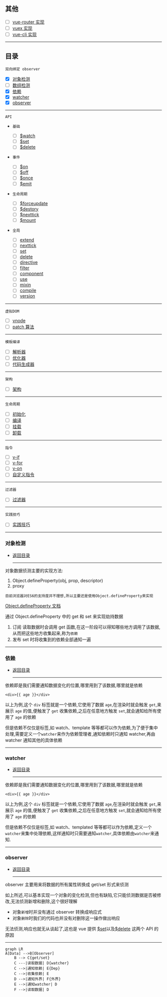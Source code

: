 ## 其他

- [ ] [vue-router 实现](https://)
- [ ] [vuex 实现](https://)
- [ ] [vue-cli 实现](https://)

<hr>

## 目录

`双向绑定 observer`

- [x] [对象检测](#对象检测)
- [ ] [数组检测](#)
- [x] [依赖](#依赖)
- [x] [watcher](#watcher)
- [x] [observer](#observer)

<hr>

`API`

- `基础`

  - [ ] [\$watch](#)
  - [ ] [\$set](#)
  - [ ] [\$delete](#)

- `事件`

  - [ ] [\$on](#)
  - [ ] [\$off](#)
  - [ ] [\$once](#)
  - [ ] [\$emit](#)

- `生命周期`

  - [ ] [\$forceupdate](#)
  - [ ] [\$destory](#)
  - [ ] [\$nexttick](#)
  - [ ] [\$mount](#)

- `全局`
  - [ ] [extend](#)
  - [ ] [nexttick](#)
  - [ ] [set](#)
  - [ ] [delete](#)
  - [ ] [directive](#)
  - [ ] [filter](#)
  - [ ] [component](#)
  - [ ] [use](#)
  - [ ] [mixin](#)
  - [ ] [compile](#)
  - [ ] [version](#)

<hr>

`虚拟DOM`

- [ ] [vnode](#)
- [ ] [patch 算法](#)

<hr>

`模板编译`

- [ ] [解析器](#)
- [ ] [优化器](#)
- [ ] [代码生成器](#)

<hr>

`架构`

- [ ] [架构](#)

<hr>

`生命周期`

- [ ] [初始化](#)
- [ ] [编译](#)
- [ ] [挂载](#)
- [ ] [卸载](#)

<hr>

`指令`

- [ ] [v-if](#)
- [ ] [v-for](#)
- [ ] [v-on](#)
- [ ] [自定义指令](#)

<hr>

`过滤器`

- [ ] [过滤器](#)

<hr>

`实践技巧`

- [ ] [实践技巧](#)

<hr>

### 对象检测

- [返回目录](#目录)

  <hr>

对象数据侦测主要的实现方法:

1. Object.defineProperty(obj, prop, descriptor)
2. proxy

`目前浏览器对ES6的支持度并不理想,所以主要还是使用Object.defineProperty来实现`

[Object.defineProperty 文档](https://developer.mozilla.org/zh-CN/docs/Web/JavaScript/Reference/Global_Objects/Object/defineProperty)

通过 Object.defineProperty 中的 get 和 set 来实现劫持数据

1. 订阅 读取数据时会调用 get 函数,在这一阶段可以得知哪些地方调用了该数据,从而把这些地方收集起来,称为`依赖`
2. 发布 set 时将收集到的依赖全部通知一遍

<hr>

### 依赖

- [返回目录](#目录)

  <hr>

依赖即是我们需要通知数据变化的位置,哪里用到了该数据,哪里就是依赖

```
<div>{{ age }}</div>
```

以上为例,这个 `div` 标签就是一个依赖,它使用了数据 `age`,在渲染时就会触发 `get`,来展示 `age` 的值,便触发了 `get` 收集依赖,之后在任意地方触发 `set`,就会通知给所有使用了 `age` 的依赖

但是依赖不仅仅是标签,如 watch、template 等等都可以作为依赖,为了便于集中处理,需要定义一个`watcher`来作为依赖管理者,通知依赖时只通知 watcher,再由 watcher 通知其他的具体依赖

<hr>

### watcher

- [返回目录](#目录)

  <hr>

依赖即是我们需要通知数据变化的位置,哪里用到了该数据,哪里就是依赖

```
<div>{{ age }}</div>
```

以上为例,这个 `div` 标签就是一个依赖,它使用了数据 `age`,在渲染时就会触发 `get`,来展示 `age` 的值,便触发了 `get` 收集依赖,之后在任意地方触发 `set`,就会通知给所有使用了 `age` 的依赖

但是依赖不仅仅是标签,如 watch、templated 等等都可以作为依赖,定义一个`watcher`来集中处理依赖,这样通知时只需要通知`watcher`,具体依赖由`watcher`来通知.

<hr>

### observer

- [返回目录](#目录)

  <hr>

observer 主要用来将数据的所有属性转换成 get/set 形式来侦测

如上所述,可以基本实现一个对象的变化检测,但也有缺陷,它只能侦测数据是否被修改,无法侦测新增和删除,这个很好理解

- 对象`新增`时并没有通过 observer 转换成响应式
- 对象`删除`时我们的代码也并没有对删除这一操作做出响应

无法侦测,响应也就无从谈起了,这也是 vue 提供 [\$set](#)以及[\$delete](#) 这两个 API 的原因

<hr>

```mermaid
graph LR
A[Data] -->B[Observer]
    B --> C{get/set}
    C ---|读取数据| D{watcher}
    C -->|通知依赖| E{Dep}
    C -->|收集依赖| E
    D -->|通知外界| F{外界}
    E -->|通知watcher| D
    F -->|读取数据| D
```
